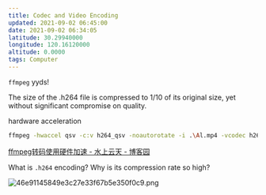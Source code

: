 ```yaml
---
title: Codec and Video Encoding
updated: 2021-09-02 06:45:00
date: 2021-09-02 06:34:05
latitude: 30.29940000
longitude: 120.16120000
altitude: 0.0000
tags: Computer
---
```


`ffmpeg` yyds!

The size of the .h264 file is compressed to 1/10 of its original size, yet without significant compromise on quality.



hardware acceleration

```bash
ffmpeg -hwaccel qsv -c:v h264_qsv -noautorotate -i .\Al.mp4 -vcodec h264_qsv -f mp4 -s 1080x1080 Al_compressed.mp4
```

[ffmpeg转码使用硬件加速 - 水上云天 - 博客园](https://www.cnblogs.com/zzugyl/p/8439060.html)

What is `.h264` encoding? Why is its compression rate so high?

![46e91145849e3c27e33f67b5e350f0c9.png](./46e91145849e3c27e33f67b5e350f0c9.png)